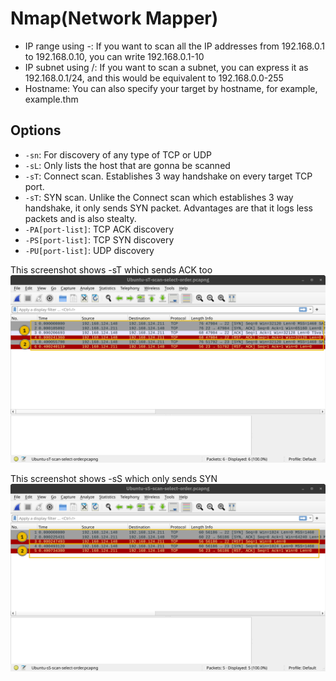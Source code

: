 # Nmap(Network Mapper)

- IP range using -: If you want to scan all the IP addresses from 192.168.0.1 to 192.168.0.10, you can write 192.168.0.1-10
- IP subnet using /: If you want to scan a subnet, you can express it as 192.168.0.1/24, and this would be equivalent to 192.168.0.0-255
- Hostname: You can also specify your target by hostname, for example, example.thm

## Options

- `-sn`: For discovery of any type of TCP or UDP
- `-sL`: Only lists the host that are gonna be scanned
- `-sT`: Connect scan. Establishes 3 way handshake on every target TCP port.
- `-sT`: SYN scan. Unlike the Connect scan which establishes 3 way handshake, it only sends SYN packet. Advantages are that it logs less packets and is also stealty.
- `-PA[port-list]`: TCP ACK discovery
- `-PS[port-list]`: TCP SYN discovery
- `-PU[port-list]`: UDP discovery


This screenshot shows -sT which sends ACK too
![-sT](img/nmap1.png)

This screenshot shows -sS which only sends SYN
![-sS](img/nmap2.png)